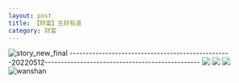 ```yaml
---
layout: post
title: 【财富】生财有道
category: 财富
---
```

![story_new_final](http://rzda7rj3c.hd-bkt.clouddn.com/img/story_new_final_0322.png)
--------------------------------------------------20220512------------------------------------------------
![](http://rzdb2xp2h.hd-bkt.clouddn.com/img/factors-220513-1.png)
![](http://rzdb2xp2h.hd-bkt.clouddn.com/img/factors-220513-2.png)
![](http://rzdb2xp2h.hd-bkt.clouddn.com/img/factors-220513-3.png)
![wanshan](http://rzda7rj3c.hd-bkt.clouddn.com/img/wanshan.png)
  




